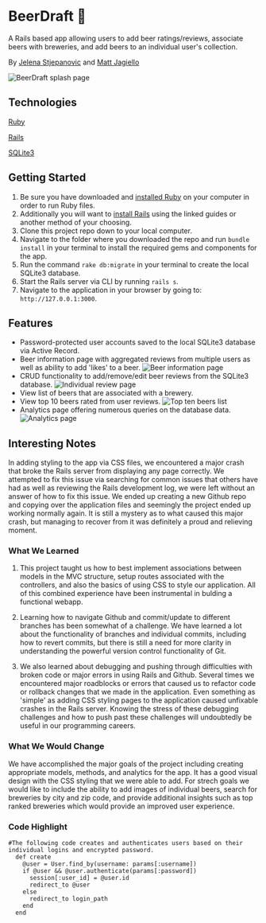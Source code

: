 # BeerDraft :beer:

A Rails based app allowing users to add beer ratings/reviews, associate beers with breweries, and add beers to an individual user's collection.

By [Jelena Stjepanovic](https://github.com/jelenastj) and [Matt Jagiello](https://github.com/mattjagiello)

![BeerDraft splash page](https://github.com/mattjagiello/bdraft/blob/master/app/assets/images/Bdraft_User_page.png)

## Technologies
[Ruby](https://www.ruby-lang.org/en/)

[Rails](https://rubyonrails.org/)

[SQLite3](https://www.sqlite.org/version3.html)

## Getting Started
1. Be sure you have downloaded and [installed Ruby](https://www.ruby-lang.org/en/documentation/installation/) on your computer in order to run Ruby files.
2. Additionally you will want to [install Rails](http://installrails.com/) using the linked guides or another method of your choosing.
3. Clone this project repo down to your local computer.
4. Navigate to the folder where you downloaded the repo and run `bundle install` in your terminal to install the required gems and components for the app.
5. Run the command `rake db:migrate` in your terminal to create the local SQLite3 database.
6. Start the Rails server via CLI by running `rails s`.
7. Navigate to the application in your browser by going to: `http://127.0.0.1:3000`.

## Features
- Password-protected user accounts saved to the local SQLite3 database via Active Record.
- Beer information page with aggregated reviews from multiple users as well as ability to add 'likes' to a beer.
![Beer information page](https://github.com/mattjagiello/bdraft/blob/master/app/assets/images/Bdraft_Beer_reviews.png)
- CRUD functionality to add/remove/edit beer reviews from the SQLite3 database.
![Individual review page](https://github.com/mattjagiello/bdraft/blob/master/app/assets/images/Bdraft_User_review.png)
- View list of beers that are associated with a brewery.
- View top 10 beers rated from user reviews.
![Top ten beers list](https://github.com/mattjagiello/bdraft/blob/master/app/assets/images/Bdraft_all_beers_top_ten.png)
- Analytics page offering numerous queries on the database data.
![Analytics page](https://github.com/mattjagiello/bdraft/blob/master/app/assets/images/Bdraft_analytics.png)

## Interesting Notes

In adding styling to the app via CSS files, we encountered a major crash that broke the Rails server from displaying any page correctly. We attempted to fix this issue via searching for common issues that others have had as well as reviewing the Rails development log, we were left without an answer of how to fix this issue. We ended up creating a new Github repo and copying over the application files and seemingly the project ended up working normally again. It is still a mystery as to what caused this major crash, but managing to recover from it was definitely a proud and relieving moment.

### What We Learned

1. This project taught us how to best implement associations between models in the MVC structure, setup routes associated with the controllers, and also the basics of using CSS to style our application. All of this combined experience have been instrumental in bulding a functional webapp.

2. Learning how to navigate Github and commit/update to different branches has been somewhat of a challenge. We have learned  a lot about the functionality of branches and individual commits, including how to revert commits, but there is still a need for more clarity in understanding the powerful version control functionality of Git.

3. We also learned about debugging and pushing through difficulties with broken code or major errors in using Rails and Github. Several times we encountered major roadblocks or errors that caused us to refactor code or rollback changes that we made in the application. Even something as 'simple' as adding CSS styling pages to the application caused unfixable crashes in the Rails server. Knowing the stress of these debugging challenges and how to push past these challenges will undoubtedly be useful in our programming careers.

### What We Would Change

We have accomplished the major goals of the project including creating appropriate models, methods, and analytics for the app. It has a good visual design with the CSS styling that we were able to add. For strech goals we would like to include the ability to add images of individual beers, search for breweries by city and zip code, and provide additional insights such as top ranked breweries which would provide an improved user experience.

### Code Highlight
```
#The following code creates and authenticates users based on their individual logins and encrypted password.
  def create
    @user = User.find_by(username: params[:username])
    if @user && @user.authenticate(params[:password])
      session[:user_id] = @user.id
      redirect_to @user
    else  
      redirect_to login_path
    end
  end
```
